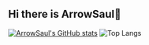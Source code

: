 ## Hi there is ArrowSaul👋
[![ArrowSaul's GitHub stats](https://github-readme-stats.vercel.app/api?username=ArrowSaul&show_icons=true&theme=radical)](https://github.com/ArrowSaul/github-readme-stats)
![Top Langs](https://github-readme-stats.vercel.app/api/top-langs/?username=ArrowSaul&layout=compact)
<!--
**ArrowSaul/ArrowSaul** is a ✨ _special_ ✨ repository because its `README.md` (this file) appears on your GitHub profile.
Here are some ideas to get you started:
[![Anurag's GitHub stats](https://github-readme-stats.vercel.app/api?username=ArrowSaul)](https://github.com/ArrowSaul/github-readme-stats)
- 🔭 I’m currently working on ...
- 🌱 I’m currently learning ...
- 👯 I’m looking to collaborate on ...
- 🤔 I’m looking for help with ...
- 💬 Ask me about ...
- 📫 How to reach me: ...
- 😄 Pronouns: ...
- ⚡ Fun fact: ...
-->
